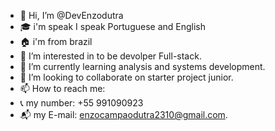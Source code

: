 - 👋  Hi, I’m @DevEnzodutra
- 🎓  i'm speak I speak Portuguese and English
- 🏠   i'm from brazil
- 👀  I’m interested in to be devolper Full-stack.
- 🌱  I’m currently learning analysis and systems development.
- 💞️  I’m looking to collaborate on starter project junior.
- 📫  How to reach me:
- 📞  my number: +55 991090923
- 📬  my E-mail: enzocampaodutra2310@gmail.com.

<!---
DevEnzodutra/DevEnzodutra is a ✨ special ✨ repository because its `README.md` (this file) appears on your GitHub profile.
You can click the Preview link to take a look at your changes.
--->

